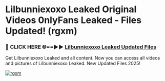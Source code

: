 # Lilbunniexoxo Leaked Original Videos 0nlyFans Leaked - Files Updated! (rgxm)

<h3>🔴 CLICK HERE 🌐==►► <a href="https://tinyurl.com/2m67pmp6" rel="nofollow">Lilbunniexoxo Leaked Updated Files</a></h3>

Get Lilbunniexoxo Leaked and all content. Now you can access all videos and pictures of Lilbunniexoxo Leaked. New Updated Files 2025!

[![rgxm](https://i.imgur.com/H4QAA4z.gif)](https://tinyurl.com/2m67pmp6)